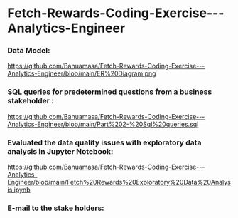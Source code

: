 # Fetch-Rewards-Coding-Exercise---Analytics-Engineer

### Data Model: 
https://github.com/Banuamasa/Fetch-Rewards-Coding-Exercise---Analytics-Engineer/blob/main/ER%20Diagram.png
###  SQL queries for  predetermined questions from a business stakeholder : 
https://github.com/Banuamasa/Fetch-Rewards-Coding-Exercise---Analytics-Engineer/blob/main/Part%202-%20Sql%20queries.sql
### Evaluated the data quality issues with exploratory data analysis in Jupyter Notebook: 
https://github.com/Banuamasa/Fetch-Rewards-Coding-Exercise---Analytics-Engineer/blob/main/Fetch%20Rewards%20Exploratory%20Data%20Analysis.ipynb
### E-mail to the stake holders:


